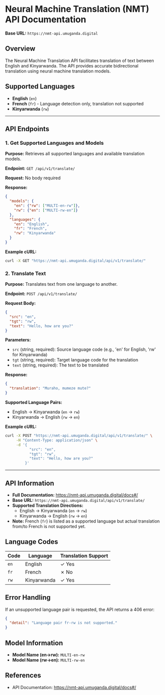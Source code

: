 # Neural Machine Translation (NMT) API Documentation

**Base URL:** `https://nmt-api.umuganda.digital`

## Overview

The Neural Machine Translation API facilitates translation of text between English and Kinyarwanda. The API provides accurate bidirectional translation using neural machine translation models.

## Supported Languages

- **English** (`en`)
- **French** (`fr`) - Language detection only, translation not supported
- **Kinyarwanda** (`rw`)

---

## API Endpoints

### 1. Get Supported Languages and Models

**Purpose:** Retrieves all supported languages and available translation models.

**Endpoint:** `GET /api/v1/translate/`

**Request:** No body required

**Response:**
```json
{
  "models": {
    "en": {"rw": ["MULTI-en-rw"]},
    "rw": {"en": ["MULTI-rw-en"]}
  },
  "languages": {
    "en": "English",
    "fr": "French",
    "rw": "Kinyarwanda"
  }
}
```

**Example cURL:**
```bash
curl -X GET "https://nmt-api.umuganda.digital/api/v1/translate/"
```

### 2. Translate Text

**Purpose:** Translates text from one language to another.

**Endpoint:** `POST /api/v1/translate/`

**Request Body:**
```json
{
  "src": "en",
  "tgt": "rw",
  "text": "Hello, how are you?"
}
```

**Parameters:**
- `src` (string, required): Source language code (e.g., 'en' for English, 'rw' for Kinyarwanda)
- `tgt` (string, required): Target language code for the translation
- `text` (string, required): The text to be translated

**Response:**
```json
{
  "translation": "Muraho, mumeze mute?"
}
```

**Supported Language Pairs:**
- English → Kinyarwanda (`en` → `rw`)
- Kinyarwanda → English (`rw` → `en`)

**Example cURL:**
```bash
curl -X POST "https://nmt-api.umuganda.digital/api/v1/translate/" \
     -H "Content-Type: application/json" \
     -d '{
           "src": "en",
           "tgt": "rw",
           "text": "Hello, how are you?"
         }'
```

---

## API Information

- **Full Documentation:** https://nmt-api.umuganda.digital/docs#/
- **Base URL:** `https://nmt-api.umuganda.digital/api/v1/translate/`
- **Supported Translation Directions:**
  - English → Kinyarwanda (`en` → `rw`)
  - Kinyarwanda → English (`rw` → `en`)
- **Note:** French (`fr`) is listed as a supported language but actual translation from/to French is not supported yet.

## Language Codes

| Code | Language    | Translation Support |
|------|-------------|-------------------|
| `en` | English     | ✓ Yes             |
| `fr` | French      | ✗ No              |
| `rw` | Kinyarwanda | ✓ Yes             |

## Error Handling

If an unsupported language pair is requested, the API returns a 406 error:

```json
{
  "detail": "Language pair fr-rw is not supported."
}
```

## Model Information

- **Model Name (en→rw):** `MULTI-en-rw`
- **Model Name (rw→en):** `MULTI-rw-en`

## References

- API Documentation: https://nmt-api.umuganda.digital/docs#/

